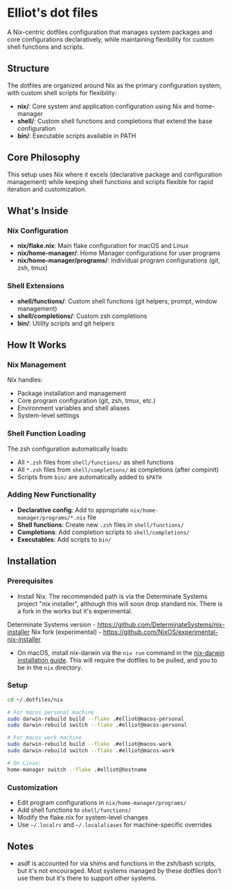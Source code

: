 # Elliot's dot files

A Nix-centric dotfiles configuration that manages system packages and core configurations declaratively, while maintaining flexibility for custom shell functions and scripts.

## Structure

The dotfiles are organized around Nix as the primary configuration system, with custom shell scripts for flexibility:

- **nix/**: Core system and application configuration using Nix and home-manager
- **shell/**: Custom shell functions and completions that extend the base configuration
- **bin/**: Executable scripts available in PATH

## Core Philosophy

This setup uses Nix where it excels (declarative package and configuration management) while keeping shell functions and scripts flexible for rapid iteration and customization.

## What's Inside

### Nix Configuration
- **nix/flake.nix**: Main flake configuration for macOS and Linux
- **nix/home-manager/**: Home Manager configurations for user programs
- **nix/home-manager/programs/**: Individual program configurations (git, zsh, tmux)

### Shell Extensions
- **shell/functions/**: Custom shell functions (git helpers, prompt, window management)
- **shell/completions/**: Custom zsh completions
- **bin/**: Utility scripts and git helpers

## How It Works

### Nix Management
Nix handles:
- Package installation and management
- Core program configuration (git, zsh, tmux, etc.)
- Environment variables and shell aliases
- System-level settings

### Shell Function Loading
The zsh configuration automatically loads:
- All `*.zsh` files from `shell/functions/` as shell functions
- All `*.zsh` files from `shell/completions/` as completions (after compinit)
- Scripts from `bin/` are automatically added to `$PATH`

### Adding New Functionality
- **Declarative config**: Add to appropriate `nix/home-manager/programs/*.nix` file
- **Shell functions**: Create new `.zsh` files in `shell/functions/`
- **Completions**: Add completion scripts to `shell/completions/`
- **Executables**: Add scripts to `bin/`

## Installation

### Prerequisites
- Install Nix. The recommended path is via the Determinate Systems project "nix installer", although this will soon drop standard nix. There is a fork in the works but it's experimental.

Determinate Systems version - https://github.com/DeterminateSystems/nix-installer
Nix fork (experimental) - https://github.com/NixOS/experimental-nix-installer

- On macOS, install nix-darwin via the `nix run` command in the [nix-darwin installation guide](https://github.com/LnL7/nix-darwin). This will require the dotfiles to be pulled, and you to be in the `nix` directory.

### Setup
```sh
cd ~/.dotfiles/nix

# For macos personal machine
sudo darwin-rebuild build --flake .#elliot@macos-personal
sudo darwin-rebuild switch --flake .#elliot@macos-personal

# For macos work machine
sudo darwin-rebuild build --flake .#elliot@macos-work
sudo darwin-rebuild switch --flake .#elliot@macos-work

# On Linux:
home-manager switch --flake .#elliot@hostname
```

### Customization
- Edit program configurations in `nix/home-manager/programs/`
- Add shell functions to `shell/functions/`
- Modify the flake.nix for system-level changes
- Use `~/.localrc` and `~/.localaliases` for machine-specific overrides

## Notes

* asdf is accounted for via shims and functions in the zsh/bash scripts, but it's not encouraged. Most systems managed by these dotfiles don't use them but it's there to support other systems.
